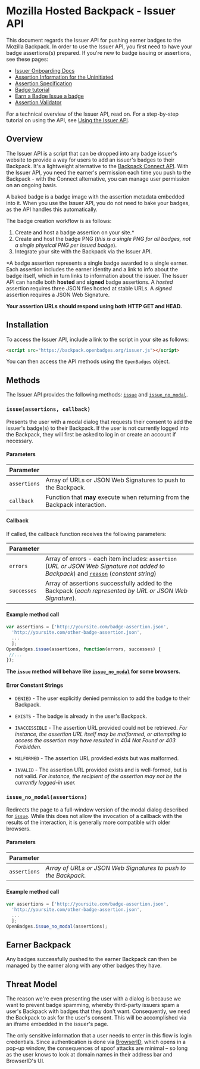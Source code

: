 # Mozilla Hosted Backpack - Issuer API

This document regards the Issuer API for pushing earner badges to the Mozilla Backpack. In order to use the Issuer API, you first need to have your badge assertions(s) prepared. If you're new to badge issuing or assertions, see these pages:

* [Issuer Onboarding Docs](https://wiki.mozilla.org/Badges/Onboarding-Issuer)
* [Assertion Information for the Uninitiated](https://github.com/mozilla/openbadges/wiki/Assertion-Information-for-the-Uninitiated)
* [Assertion Specification](https://github.com/mozilla/openbadges-specification/blob/master/Assertion/latest.md)
* [Badge tutorial](https://badgelab.herokuapp.com/)
* [Earn a Badge Issue a badge](http://weblog.lonelylion.com/2012/03/22/earn-a-badge-issue-a-badge/)
* [Assertion Validator](http://validator.openbadges.org/)

For a technical overview of the Issuer API, read on. For a step-by-step tutorial on using the API, see [Using the Issuer API](https://github.com/mozilla/openbadges/wiki/Using-the-Issuer-API).

## Overview

The Issuer API is a script that can be dropped into any badge issuer's website to provide a way for users to add an issuer's badges to their Backpack. It's a lightweight alternative to the [Backpack Connect API](https://github.com/mozilla/openbadges/wiki/Backpack-Connect:-Issuer-Documentation). With the Issuer API, you need the earner's permission each time you push to the Backpack - with the Connect alternative, you can manage user permission on an ongoing basis.

A baked badge is a badge image with the assertion metadata embedded into it. When you use the Issuer API, you do not need to bake your badges, as the API handles this automatically.

The badge creation workflow is as follows:

 1. Create and host a badge assertion on your site.*
 2. Create and host the badge PNG (_this is a single PNG for all badges, not a single physical PNG per issued badge_).
 3. Integrate your site with the Backpack via the Issuer API.

*A badge assertion represents a single badge awarded to a single earner. Each assertion includes the earner identity and a link to info about the badge itself, which in turn links to information about the issuer. The Issuer API can handle both __hosted__ and __signed__ badge assertions. A _hosted_ assertion requires three JSON files hosted at stable URLs. A _signed_ assertion requires a JSON Web Signature.

__Your assertion URLs should respond using both HTTP GET and HEAD.__

## Installation

To access the Issuer API, include a link to the script in your site as follows:

```html
<script src="https://backpack.openbadges.org/issuer.js"></script>
```

You can then access the API methods using the `OpenBadges` object.

## Methods

The Issuer API provides the following methods: [`issue`](#issueassertions-callback) and [`issue_no_modal`](#issue_no_modalassertions).

### `issue(assertions, callback)`

Presents the user with a modal dialog that requests their consent to add the issuer's badge(s) to their Backpack. If the user is not currently logged into the Backpack, they will first be asked to log in or create an account if necessary.

#### Parameters

|Parameter| |
|:---|:---|
|`assertions`|Array of URLs or JSON Web Signatures to push to the Backpack.|
|`callback`|Function that **may** execute when returning from the Backpack interaction.|

#### Callback

If called, the callback function receives the following parameters:

|Parameter| |
|:---|:---|
|`errors`|Array of errors - each item includes: `assertion` (_URL or JSON Web Signature not added to Backpack_) and [`reason`](#error-constant-strings) (_constant string_)|
|`successes`|Array of assertions successfully added to the Backpack (_each represented by URL or JSON Web Signature_).|

#### Example method call

```js
var assertions = ['http://yoursite.com/badge-assertion.json', 
  'http://yoursite.com/other-badge-assertion.json',
  ...
  ];
OpenBadges.issue(assertions, function(errors, successes) {
 //...
}); 
```

__The `issue` method will behave like [`issue_no_modal`](#issue_no_modalassertions) for some browsers.__

#### Error Constant Strings

* `DENIED` - The user explicitly denied permission to add the badge to their Backpack.

* `EXISTS` - The badge is already in the user's Backpack.

* `INACCESSIBLE` - The assertion URL provided could not be retrieved. _For instance, the assertion URL itself may be malformed, or attempting to access the assertion may have resulted in 404 Not Found or 403 Forbidden._

* `MALFORMED` - The assertion URL provided exists but was malformed.

* `INVALID` - The assertion URL provided exists and is well-formed, but is not valid. _For instance, the recipient of the assertion may not be the currently logged-in user._

### `issue_no_modal(assertions)`

Redirects the page to a full-window version of the modal dialog described for [`issue`](#issueassertions-callback). While this does not allow the invocation of a callback with the results of the interaction, it is generally more compatible with older browsers.

#### Parameters

|Parameter| |
|:---|:---|
|`assertions`|_Array of URLs or JSON Web Signatures to push to the Backpack._|

#### Example method call

```js
var assertions = ['http://yoursite.com/badge-assertion.json', 
  'http://yoursite.com/other-badge-assertion.json',
  ...
  ];
OpenBadges.issue_no_modal(assertions); 
```

## Earner Backpack

Any badges successfully pushed to the earner Backpack can then be managed by the earner along with any other badges they have.

## Threat Model

The reason we're even presenting the user with a dialog is because we want to prevent badge spamming, whereby third-party issuers spam a user's Backpack with badges that they don't want. Consequently, we need the Backpack to ask for the user's consent. This will be accomplished via an iframe embedded in the issuer's page.

The only sensitive information that a user needs to enter in this flow is login credentials. Since authentication is done via [BrowserID](https://browserid.org/), which opens in a pop-up window, the consequences of spoof attacks are minimal – so long as the user knows to look at domain names in their address bar and BrowserID's UI.
